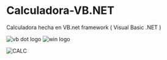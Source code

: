 # Calculadora-VB.NET
Calculadora hecha en VB.net framework ( Visual Basic .NET )

![vb dot logo](https://img.shields.io/badge/.NET-5C2D91?style=for-the-badge&logo=.net&logoColor=white)
![win logo](https://img.shields.io/badge/Windows-0078D6?style=for-the-badge&logo=windows&logoColor=white)

  ![CALC](https://user-images.githubusercontent.com/60055343/198337257-69aa7e39-8819-4d69-82b4-6e9ef944e844.png)
